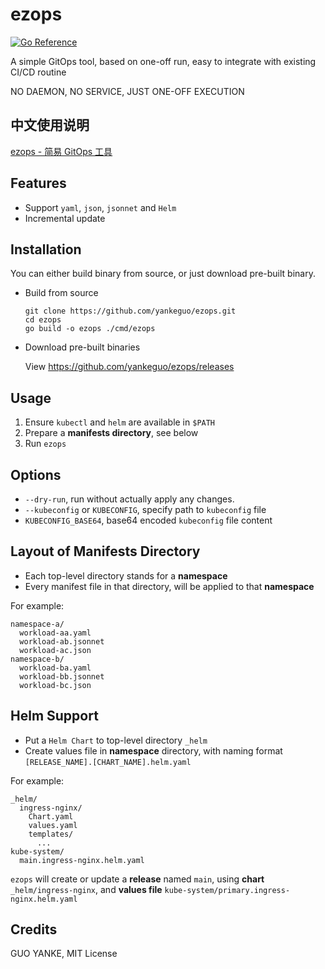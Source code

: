 # ezops

[![Go Reference](https://pkg.go.dev/badge/github.com/yankeguo/ezops.svg)](https://pkg.go.dev/github.com/yankeguo/ezops)

A simple GitOps tool, based on one-off run, easy to integrate with existing CI/CD routine

NO DAEMON, NO SERVICE, JUST ONE-OFF EXECUTION

## 中文使用说明

[ezops - 简易 GitOps 工具](https://mp.weixin.qq.com/s/TI2ZozyA5xWltTEwIF46ag)

## Features

- Support `yaml`, `json`, `jsonnet` and `Helm`
- Incremental update

## Installation

You can either build binary from source, or just download pre-built binary.

- Build from source

  ```shell
  git clone https://github.com/yankeguo/ezops.git
  cd ezops
  go build -o ezops ./cmd/ezops
  ```

- Download pre-built binaries

  View <https://github.com/yankeguo/ezops/releases>

## Usage

1. Ensure `kubectl` and `helm` are available in `$PATH`
2. Prepare a **manifests directory**, see below
3. Run `ezops`

## Options

- `--dry-run`, run without actually apply any changes.
- `--kubeconfig` or `KUBECONFIG`, specify path to `kubeconfig` file
- `KUBECONFIG_BASE64`, base64 encoded `kubeconfig` file content

## Layout of Manifests Directory

- Each top-level directory stands for a **namespace**
- Every manifest file in that directory, will be applied to that **namespace**

For example:

```
namespace-a/
  workload-aa.yaml
  workload-ab.jsonnet
  workload-ac.json
namespace-b/
  workload-ba.yaml
  workload-bb.jsonnet
  workload-bc.json
```

## Helm Support

- Put a `Helm Chart` to top-level directory `_helm`
- Create values file in **namespace** directory, with naming format `[RELEASE_NAME].[CHART_NAME].helm.yaml`

For example:

```
_helm/
  ingress-nginx/
    Chart.yaml
    values.yaml
    templates/
      ...
kube-system/
  main.ingress-nginx.helm.yaml
```

`ezops` will create or update a **release** named `main`, using **chart** `_helm/ingress-nginx`, and **values file**
`kube-system/primary.ingress-nginx.helm.yaml`

## Credits

GUO YANKE, MIT License
